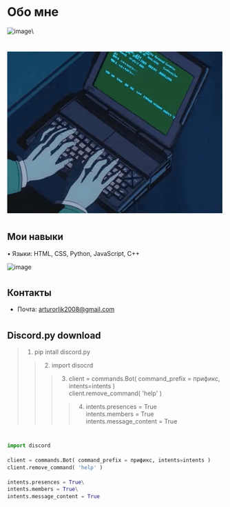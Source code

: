 # Обо мне
![image](https://img.shields.io/github/followers/Artur929488?style=social)\
#
![image](https://raw.githubusercontent.com/lucaszcai/lucaszcai/master/programminggif1.gif)
#
## Мои навыки
• Языки: HTML, CSS, Python, JavaScript, C++

![image](https://www.codewars.com/users/Artur929488/badges/large) 
#
## Контакты 
+ Почта: arturorlik2008@gmail.com
#
## Discord.py download

>1. pip intall discord.py
>>2. import disocrd
>>>3. client = commands.Bot( command_prefix = прификс, intents=intents )\
>>>   client.remove_command( 'help' )
>>>>4. intents.presences = True\
intents.members = True\
intents.message_content = True
#
```python
import discord

client = commands.Bot( command_prefix = прификс, intents=intents )
client.remove_command( 'help' )

intents.presences = True\
intents.members = True\
intents.message_content = True
```

<!---
| язык | % | изучен |
|-------|:-------:|--------:|
|python|36%|изучен|
|HTML|67%|изучен|
|CSS|32%|изучен|
--->

<!---
Artur929488/Artur929488 is a ✨ special ✨ repository because its `README.md` (this file) appears on your GitHub profile.
You can click the Preview link to take a look at your changes.
--->
